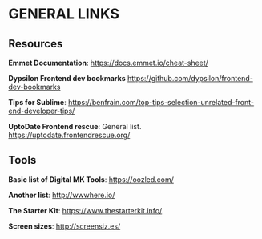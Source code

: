 # GENERAL LINKS

## Resources

**Emmet Documentation**: https://docs.emmet.io/cheat-sheet/

**Dypsilon Frontend dev bookmarks** https://github.com/dypsilon/frontend-dev-bookmarks

**Tips for Sublime**: https://benfrain.com/top-tips-selection-unrelated-front-end-developer-tips/

**UptoDate Frontend rescue**: General list. https://uptodate.frontendrescue.org/


## Tools
**Basic list of Digital MK Tools**:
https://oozled.com/

**Another list**:
http://wwwhere.io/

**The Starter Kit**:
https://www.thestarterkit.info/

**Screen sizes**: http://screensiz.es/
